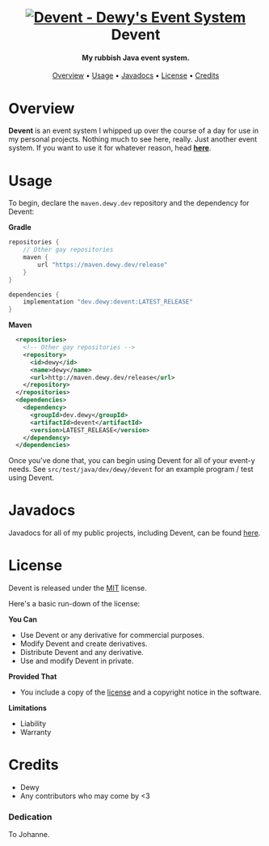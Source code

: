 <h1 align="center">
  <br>
  <a href="https://github.com/Dewy2B/Devent"><img src="https://i.imgur.com/bs04VqR.png" alt="Devent - Dewy's Event System"></a>
  <br>
  Devent
  <br>
</h1>

<h4 align="center">My rubbish Java event system.</h4>

<p align="center">
  <a href="#overview">Overview</a>
  •
  <a href="#usage">Usage</a>
  •
  <a href="#javadocs">Javadocs</a>
  •
  <a href="#license">License</a>
  •
  <a href="#credits">Credits</a>
</p>

# Overview

**Devent** is an event system I whipped up over the course of a day for use in my personal projects.
Nothing much to see here, really. Just another event system. If you want to use it for whatever reason, head **[here](#usage)**.

# Usage

To begin, declare the `maven.dewy.dev` repository and the dependency for Devent:

**Gradle**

```groovy
repositories {
    // Other gay repositories
    maven {
        url "https://maven.dewy.dev/release"
    }
}

dependencies {
    implementation "dev.dewy:devent:LATEST_RELEASE"
}
```

**Maven**

```xml
  <repositories>
    <!-- Other gay repositories -->
    <repository>
      <id>dewy</id>
      <name>dewy</name>
      <url>http://maven.dewy.dev/release</url>
    </repository>
  </repositories>
  <dependencies>
    <dependency>
      <groupId>dev.dewy</groupId>
      <artifactId>devent</artifactId>
      <version>LATEST_RELEASE</version>
    </dependency>
  </dependencies>  
```

Once you've done that, you can begin using Devent for all of your event-y needs.
See `src/test/java/dev/dewy/devent` for an example program / test using Devent.

# Javadocs

Javadocs for all of my public projects, including Devent, can be found [here](https://javadocs.dewy.dev/).

# License

Devent is released under the [MIT](https://github.com/Dewy2b/Devent/blob/master/LICENSE.md) license.

Here's a basic run-down of the license:

**You Can**

- Use Devent or any derivative for commercial purposes.
- Modify Devent and create derivatives.
- Distribute Devent and any derivative.
- Use and modify Devent in private.

**Provided That**

- You include a copy of the [license](https://github.com/Dewy2b/Devent/blob/master/LICENSE.md) and a copyright notice in the software.

**Limitations**

- Liability
- Warranty

# Credits

- Dewy
- Any contributors who may come by <3

### Dedication

To Johanne.